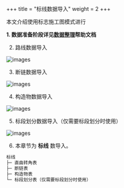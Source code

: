 +++
title = "标线数据导入"
weight = 2
+++

本文介绍使用标志施工图模式进行

**1. 数据准备阶段详见[数据整理](/docs/data/)帮助文档**

2. 路线数据导入

![images](/images/docs/import/markings/markroad.png)

3. 断链数据导入

![images](/images/docs/import/markings/markcut.png)

4. 构造物数据导入

![images](/images/docs/import/markings/markbridge.png)

5. 标段划分数据导入（仅需要标段划分时使用）

![images](/images/docs/import/markings/marklinecut.png)

6. 本章节为 **标线** 数导入。

```txt
标线
├─ 直曲转角表
├─ 断链表
├─ 构造物表
└─ 标段划分表（仅需要标段划分时使用）
```
